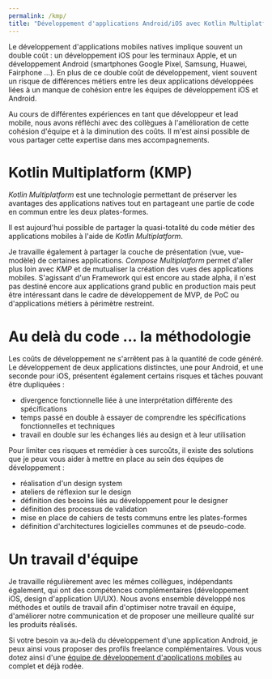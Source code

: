 ```yaml
---
permalink: /kmp/
title: "Développement d'applications Android/iOS avec Kotlin Multiplatform - KMP / KMM"
---
```


Le développement d'applications mobiles natives implique souvent un double coût : un développement iOS pour les terminaux Apple, et un développement Android (smartphones Google Pixel, Samsung, Huawei, Fairphone ...). En plus de ce double coût de développement, vient souvent un risque de différences métiers entre les deux applications développées liées à un manque de cohésion entre les équipes de développement iOS et Android.

Au cours de différentes expériences en tant que développeur et lead mobile, nous avons réfléchi avec des collègues à l'amélioration de cette cohésion d'équipe et à la diminution des coûts. Il m'est ainsi possible de vous partager cette expertise dans mes accompagnements.

# Kotlin Multiplatform (KMP)

*Kotlin Multiplatform* est une technologie permettant de préserver les avantages des applications natives tout en partageant une partie de code en commun entre les deux plates-formes.

Il est aujourd'hui possible de partager la quasi-totalité du code métier des applications mobiles à l'aide de *Kotlin Multiplatform*.

Je travaille également à partager la couche de présentation (vue, vue-modèle) de certaines applications. *Compose Multiplatform* permet d'aller plus loin avec *KMP* et de mutualiser la création des vues des applications mobiles. S'agissant d'un Framework qui est encore au stade alpha, il n'est pas destiné encore aux applications grand public en production mais peut être intéressant dans le cadre de développement de MVP, de PoC ou d'applications métiers à périmètre restreint.

# Au delà du code ... la méthodologie

Les coûts de développement ne s'arrêtent pas à la quantité de code généré. Le développement de deux applications distinctes, une pour Android, et une seconde pour iOS, présentent également certains risques et tâches pouvant être dupliquées : 
- divergence fonctionnelle liée à une interprétation différente des spécifications
- temps passé en double à essayer de comprendre les spécifications fonctionnelles et techniques
- travail en double sur les échanges liés au design et à leur utilisation

Pour limiter ces risques et remédier à ces surcoûts, il existe des solutions que je peux vous aider à mettre en place au sein des équipes de développement :
- réalisation d'un design system
- ateliers de réflexion sur le design
- définition des besoins liés au développement pour le designer
- définition des processus de validation
- mise en place de cahiers de tests communs entre les plates-formes
- définition d'architectures logicielles communes et de pseudo-code.

# Un travail d'équipe

Je travaille régulièrement avec les mêmes collègues, indépendants également, qui ont des compétences complémentaires (développement iOS, design d'application UI/UX). Nous avons ensemble développé nos méthodes et outils de travail afin d'optimiser notre travail en équipe, d'améliorer notre communication et de proposer une meilleure qualité sur les produits réalisés.

Si votre besoin va au-delà du développement d'une application Android, je peux ainsi vous proposer des profils freelance complémentaires. Vous vous dotez ainsi d'une [équipe de développement d'applications mobiles](/gestion-de-projets) au complet et déjà rodée.